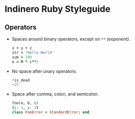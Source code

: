# Indinero Ruby Styleguide

## Operators

- Spaces around binary operators, except on `**` *(exponent)*.
  ```ruby
  x + y + z
  str = "Hello World"
  sum > 100
  e = M * c**2
  ```
  
- No space after unary operators.
  ```ruby
  !is_dead
  -25
  ```
  
- Space after comma, colon, and semicolon.
  ```ruby
  foo(a, b, c)
  {x: 1, y: 2}
  class FooError < StandardError; end
  ```
